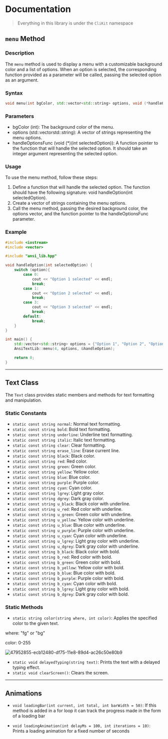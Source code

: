 # Documentation

> Everything in this library is under the `CliKit` namespace

## `menu` Method

### Description
The `menu` method is used to display a menu with a customizable background color and a list of options. When an option is selected, the corresponding function provided as a parameter will be called, passing the selected option as an argument.

### Syntax

```cpp
void menu(int bgColor, std::vector<std::string> options, void (*handleOptionsFunc)(int selectedOption));
```

### Parameters

- bgColor (int): The background color of the menu.
- options (std::vectorstd::string): A vector of strings representing the menu options.
- handleOptionsFunc (void (*)(int selectedOption)): A function pointer to the function that will handle the selected option. It should take an integer argument representing the selected option.

### Usage

To use the menu method, follow these steps:

1. Define a function that will handle the selected option. The function should have the following signature: void handleOption(int selectedOption).
2. Create a vector of strings containing the menu options.
3. Call the menu method, passing the desired background color, the options vector, and the function pointer to the handleOptionsFunc parameter.

### Example

```cpp
#include <iostream>
#include <vector>

#include "ansi_lib.hpp"

void handleOption(int selectedOption) {
    switch (option){
        case 0:
            cout << "Option 1 selected" << endl;
            break;
        case 1:
            cout << "Option 2 selected" << endl;
            break;
        case 3:
            cout << "Option 3 selected" << endl;
            break;
        default:
            break;
    }
}

int main() {
    std::vector<std::string> options = {"Option 1", "Option 2", "Option 3"};
    AnsiTextLib::menu(4, options, &handleOption);

    return 0;
}

```

---

## Text Class

The `Text` class provides static members and methods for text formatting and manipulation.

### Static Constants

- `static const string normal`: Normal text formatting.
- `static const string bold`: Bold text formatting.
- `static const string underline`: Underline text formatting.
- `static const string italic`: Italic text formatting.
- `static const string clear`: Clear formatting.
- `static const string erase_line`: Erase current line.
- `static const string black`: Black color.
- `static const string red`: Red color.
- `static const string green`: Green color.
- `static const string yellow`: Yellow color.
- `static const string blue`: Blue color.
- `static const string purple`: Purple color.
- `static const string cyan`: Cyan color.
- `static const string lgrey`: Light gray color.
- `static const string dgrey`: Dark gray color.
- `static const string u_black`: Black color with underline.
- `static const string u_red`: Red color with underline.
- `static const string u_green`: Green color with underline.
- `static const string u_yellow`: Yellow color with underline.
- `static const string u_blue`: Blue color with underline.
- `static const string u_purple`: Purple color with underline.
- `static const string u_cyan`: Cyan color with underline.
- `static const string u_lgrey`: Light gray color with underline.
- `static const string u_dgrey`: Dark gray color with underline.
- `static const string b_black`: Black color with bold.
- `static const string b_red`: Red color with bold.
- `static const string b_green`: Green color with bold.
- `static const string b_yellow`: Yellow color with bold.
- `static const string b_blue`: Blue color with bold.
- `static const string b_purple`: Purple color with bold.
- `static const string b_cyan`: Cyan color with bold.
- `static const string b_lgrey`: Light gray color with bold.
- `static const string b_dgrey`: Dark gray color with bold.

### Static Methods

- `static string color(string where, int color)`: Applies the specified color to the given text.

where: "fg" or "bg"

color: 0-255

![47952855-ecb12480-df75-11e8-89d4-ac26c50e80b9](https://github.com/DMG-TechLabs/Text-Based-Game/assets/63654361/4885e933-066b-458a-924b-db07df25f975)

- `static void delayedTyping(string text)`: Prints the text with a delayed typing effect.
- `static void clearScreen()`: Clears the screen.

---

## Animations

- `void loadingBar(int current, int total, int barWidth = 50)`: If this method is added in a for loop it can track the progress made in the form of a loading bar

- `void loadingAnimation(int delayMs = 100, int iterations = 10)`: Prints a loading animation for a fixed number of seconds

